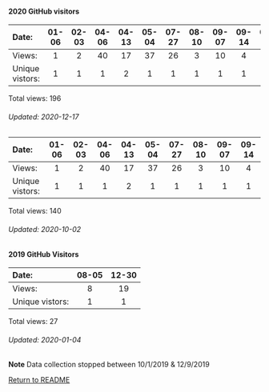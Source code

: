 #### 2020 GitHub visitors
Date:		  |  01-06   |       02-03   |       04-06   |       04-13   |       05-04   |       07-27  |  08-10  |  09-07  |  09-14  |  09-28  |  10-19  |  11-02
|:---     |:---:  |:---:  |:---:  |:---:  |:---:  |:---:  |:---:  |:---:  |:---:  |:---:  |:---:  |:---:
Views:	  |  1       |       2       |       40      |       17      |       37      |       26     |  3      |  10     |  4      |  24     |  14     |  18
Unique            vistors:  |  1       |       1       |       1       |       2       |       1       |      1  |      1  |      1  |      1  |      2  |      1  |      1

Total views: 196
###### Updated: 2020-12-17


Date:     |       01-06   |       02-03   |       04-06   |       04-13   |  05-04  |  07-27  |  08-10  |  09-07  |  09-14
|:---     |:---:  |:---:  |:---:  |:---:  |:---:  |:---:  |:---:  |:---:  |:---:
Views:    |       1       |       2       |       40      |       17      |  37     |  26     |  3      |  10     |  4
Unique            vistors: |       1       |       1       |       1       |       2  |      1  |      1  |      1  |      1  |      1

Total views: 140
###### Updated: 2020-10-02

#### 2019 GitHub Visitors
Date:   |          08-05 |   12-30 
|:---   |:---:  |:---:
Views:  |            8   |    19  
Unique  vistors:  |  1   |     1   

Total views: 27
###### Updated: 2020-01-04
**Note**  Data collection stopped between 10/1/2019 & 12/9/2019

[Return to README](https://github.com/BradleyA/Start-registry-v2-script.1.0/blob/master/README.md#Start-registry-v2-script.1.0)
